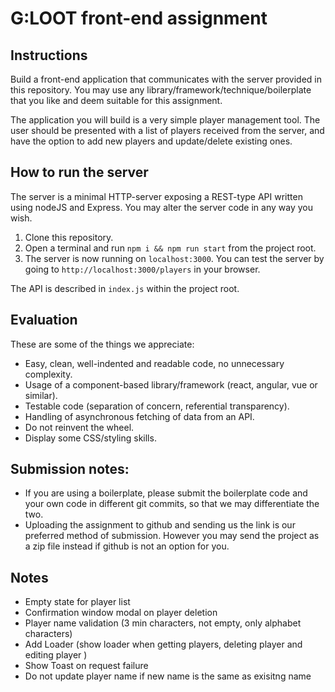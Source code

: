 # G:LOOT front-end assignment

## Instructions

Build a front-end application that communicates with the server provided in this repository. You may use any library/framework/technique/boilerplate that you like and deem suitable for this assignment.

The application you will build is a very simple player management tool. The user should be presented with a list of players received from the server, and have the option to add new players and update/delete existing ones.

## How to run the server

The server is a minimal HTTP-server exposing a REST-type API written using nodeJS and Express. You may alter the server code in any way you wish.

1.  Clone this repository.
2.  Open a terminal and run `npm i && npm run start` from the project root.
3.  The server is now running on `localhost:3000`. You can test the server by going to `http://localhost:3000/players` in your browser.

The API is described in `index.js` within the project root.

## Evaluation

These are some of the things we appreciate:

- Easy, clean, well-indented and readable code, no unnecessary complexity.
- Usage of a component-based library/framework (react, angular, vue or similar).
- Testable code (separation of concern, referential transparency).
- Handling of asynchronous fetching of data from an API.
- Do not reinvent the wheel.
- Display some CSS/styling skills.

## Submission notes:

- If you are using a boilerplate, please submit the boilerplate code and your own code in different git commits, so that we may differentiate the two.
- Uploading the assignment to github and sending us the link is our preferred method of submission. However you may send the project as a zip file instead if github is not an option for you.

## Notes

- Empty state for player list
- Confirmation window modal on player deletion
- Player name validation (3 min characters, not empty, only alphabet characters)
- Add Loader (show loader when getting players, deleting player and editing player )
- Show Toast on request failure
- Do not update player name if new name is the same as exisitng name
